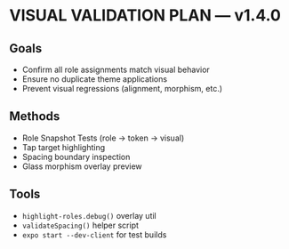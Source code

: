 # VISUAL VALIDATION PLAN — v1.4.0

## Goals
- Confirm all role assignments match visual behavior
- Ensure no duplicate theme applications
- Prevent visual regressions (alignment, morphism, etc.)

## Methods
- Role Snapshot Tests (role → token → visual)
- Tap target highlighting
- Spacing boundary inspection
- Glass morphism overlay preview

## Tools
- `highlight-roles.debug()` overlay util
- `validateSpacing()` helper script
- `expo start --dev-client` for test builds

